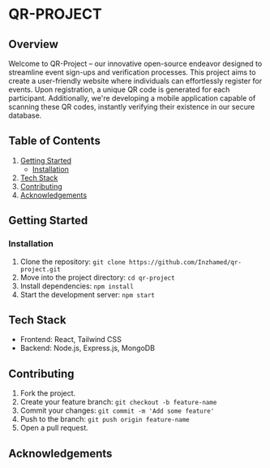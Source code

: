# QR-PROJECT

## Overview

Welcome to QR-Project – our innovative open-source endeavor designed to streamline event sign-ups and verification processes. This project aims to create a user-friendly website where individuals can effortlessly register for events. Upon registration, a unique QR code is generated for each participant. Additionally, we're developing a mobile application capable of scanning these QR codes, instantly verifying their existence in our secure database.

## Table of Contents

1. [Getting Started](#getting-started)
   - [Installation](#installation)
2. [Tech Stack](#tech-stack)
3. [Contributing](#contributing)
4. [Acknowledgements](#acknowledgements)

## Getting Started

### Installation

1. Clone the repository: `git clone https://github.com/Inzhamed/qr-project.git`
2. Move into the project directory: `cd qr-project`
3. Install dependencies: `npm install`
4. Start the development server: `npm start`

## Tech Stack

- Frontend: React, Tailwind CSS
- Backend: Node.js, Express.js, MongoDB

## Contributing

1. Fork the project.
2. Create your feature branch: `git checkout -b feature-name`
3. Commit your changes: `git commit -m 'Add some feature'`
4. Push to the branch: `git push origin feature-name`
5. Open a pull request.

## Acknowledgements
